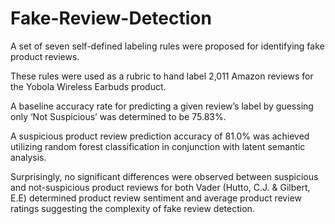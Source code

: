 # Fake-Review-Detection

A set of seven self-defined labeling rules were proposed for identifying fake product reviews. 

These rules were used as a rubric to hand label 2,011 Amazon reviews for the Yobola Wireless Earbuds product. 

A baseline accuracy rate for predicting a given review’s label by guessing only ‘Not Suspicious’ was determined  to be 75.83%. 

A suspicious product review prediction accuracy of 81.0% was achieved utilizing random forest classification in conjunction with latent semantic analysis. 

Surprisingly, no significant differences  were observed between suspicious and not-suspicious product reviews for both Vader (Hutto, C.J. & Gilbert, E.E) 
determined product review sentiment and average product review ratings suggesting the complexity of fake review detection. 
